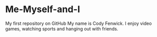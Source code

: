 # Me-Myself-and-I
My first repository on GitHub
My name is Cody Fenwick. I enjoy video games, watching sports and hanging out with friends.
